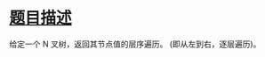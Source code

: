 # [题目描述](https://leetcode-cn.com/problems/n-ary-tree-level-order-traversal/)
给定一个 N 叉树，返回其节点值的层序遍历。 (即从左到右，逐层遍历)。